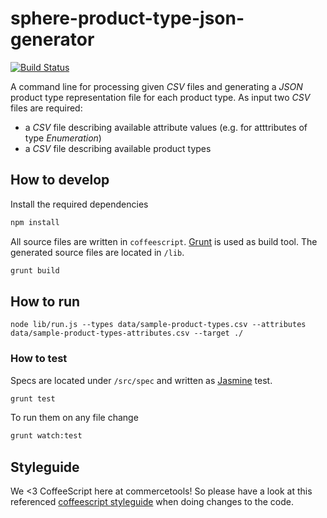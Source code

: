 sphere-product-type-json-generator
=================================

[![Build Status](https://travis-ci.org/svenmueller/sphere-product-type-json-generator.png?branch=master)](https://travis-ci.org/svenmueller/sphere-product-type-json-generator)

A command line for processing given _CSV_ files and generating a _JSON_ product type representation file for each product type. As input two _CSV_ files are required:
* a _CSV_ file describing available attribute values (e.g. for atttributes of type _Enumeration_)
* a _CSV_ file describing available product types

## How to develop

Install the required dependencies
```bash
npm install
```

All source files are written in `coffeescript`. [Grunt](http://gruntjs.com/) is used as build tool. The generated source files are located in `/lib`.
```bash
grunt build
```

## How to run

```
node lib/run.js --types data/sample-product-types.csv --attributes data/sample-product-types-attributes.csv --target ./
```

### How to test

Specs are located under `/src/spec` and written as [Jasmine](http://pivotal.github.io/jasmine/) test.
```bash
grunt test
```

To run them on any file change
```bash
grunt watch:test
```

## Styleguide
We <3 CoffeeScript here at commercetools! So please have a look at this referenced [coffeescript styleguide](https://github.com/polarmobile/coffeescript-style-guide) when doing changes to the code.

